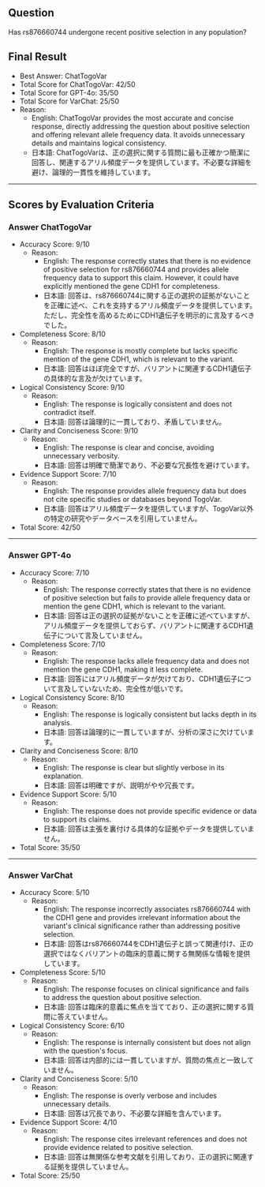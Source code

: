 ## Question

Has rs876660744 undergone recent positive selection in any population?

## Final Result

- Best Answer: ChatTogoVar
- Total Score for ChatTogoVar: 42/50
- Total Score for GPT-4o: 35/50
- Total Score for VarChat: 25/50
- Reason:
  - English: ChatTogoVar provides the most accurate and concise response, directly addressing the question about positive selection and offering relevant allele frequency data. It avoids unnecessary details and maintains logical consistency.
  - 日本語: ChatTogoVarは、正の選択に関する質問に最も正確かつ簡潔に回答し、関連するアリル頻度データを提供しています。不必要な詳細を避け、論理的一貫性を維持しています。

---

## Scores by Evaluation Criteria

### Answer ChatTogoVar
- Accuracy Score: 9/10
  - Reason: 
    - English: The response correctly states that there is no evidence of positive selection for rs876660744 and provides allele frequency data to support this claim. However, it could have explicitly mentioned the gene CDH1 for completeness.
    - 日本語: 回答は、rs876660744に関する正の選択の証拠がないことを正確に述べ、これを支持するアリル頻度データを提供しています。ただし、完全性を高めるためにCDH1遺伝子を明示的に言及するべきでした。
- Completeness Score: 8/10
  - Reason: 
    - English: The response is mostly complete but lacks specific mention of the gene CDH1, which is relevant to the variant.
    - 日本語: 回答はほぼ完全ですが、バリアントに関連するCDH1遺伝子の具体的な言及が欠けています。
- Logical Consistency Score: 9/10
  - Reason: 
    - English: The response is logically consistent and does not contradict itself.
    - 日本語: 回答は論理的に一貫しており、矛盾していません。
- Clarity and Conciseness Score: 9/10
  - Reason: 
    - English: The response is clear and concise, avoiding unnecessary verbosity.
    - 日本語: 回答は明確で簡潔であり、不必要な冗長性を避けています。
- Evidence Support Score: 7/10
  - Reason: 
    - English: The response provides allele frequency data but does not cite specific studies or databases beyond TogoVar.
    - 日本語: 回答はアリル頻度データを提供していますが、TogoVar以外の特定の研究やデータベースを引用していません。
- Total Score: 42/50

---

### Answer GPT-4o
- Accuracy Score: 7/10
  - Reason: 
    - English: The response correctly states that there is no evidence of positive selection but fails to provide allele frequency data or mention the gene CDH1, which is relevant to the variant.
    - 日本語: 回答は正の選択の証拠がないことを正確に述べていますが、アリル頻度データを提供しておらず、バリアントに関連するCDH1遺伝子について言及していません。
- Completeness Score: 7/10
  - Reason: 
    - English: The response lacks allele frequency data and does not mention the gene CDH1, making it less complete.
    - 日本語: 回答にはアリル頻度データが欠けており、CDH1遺伝子について言及していないため、完全性が低いです。
- Logical Consistency Score: 8/10
  - Reason: 
    - English: The response is logically consistent but lacks depth in its analysis.
    - 日本語: 回答は論理的に一貫していますが、分析の深さに欠けています。
- Clarity and Conciseness Score: 8/10
  - Reason: 
    - English: The response is clear but slightly verbose in its explanation.
    - 日本語: 回答は明確ですが、説明がやや冗長です。
- Evidence Support Score: 5/10
  - Reason: 
    - English: The response does not provide specific evidence or data to support its claims.
    - 日本語: 回答は主張を裏付ける具体的な証拠やデータを提供していません。
- Total Score: 35/50

---

### Answer VarChat
- Accuracy Score: 5/10
  - Reason: 
    - English: The response incorrectly associates rs876660744 with the CDH1 gene and provides irrelevant information about the variant's clinical significance rather than addressing positive selection.
    - 日本語: 回答はrs876660744をCDH1遺伝子と誤って関連付け、正の選択ではなくバリアントの臨床的意義に関する無関係な情報を提供しています。
- Completeness Score: 5/10
  - Reason: 
    - English: The response focuses on clinical significance and fails to address the question about positive selection.
    - 日本語: 回答は臨床的意義に焦点を当てており、正の選択に関する質問に答えていません。
- Logical Consistency Score: 6/10
  - Reason: 
    - English: The response is internally consistent but does not align with the question's focus.
    - 日本語: 回答は内部的には一貫していますが、質問の焦点と一致していません。
- Clarity and Conciseness Score: 5/10
  - Reason: 
    - English: The response is overly verbose and includes unnecessary details.
    - 日本語: 回答は冗長であり、不必要な詳細を含んでいます。
- Evidence Support Score: 4/10
  - Reason: 
    - English: The response cites irrelevant references and does not provide evidence related to positive selection.
    - 日本語: 回答は無関係な参考文献を引用しており、正の選択に関連する証拠を提供していません。
- Total Score: 25/50